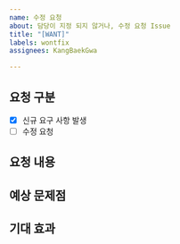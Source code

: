 ```yaml
---
name: 수정 요청
about: 담당이 지정 되지 않거나, 수정 요청 Issue
title: "[WANT]"
labels: wontfix
assignees: KangBaekGwa

---
```


<!-- 담당이 정해지지 않은 요구 사항 발생 시, 먼저 등록을 합니다. Assigness는 기술 팀장을 선택 합니다-->
<!-- 기술 팀장은 전체적인 조율 후, 담당 배정하여 Assigness 추가 등록 합니다-->
<!-- 수정 요청으로 사용 시, 자신과 수정 요청 받는 담당자를 Assigness 등록 합니다-->

## 요청 구분
- [x] 신규 요구 사항 발생
- [ ] 수정 요청

## 요청 내용

## 예상 문제점

## 기대 효과
